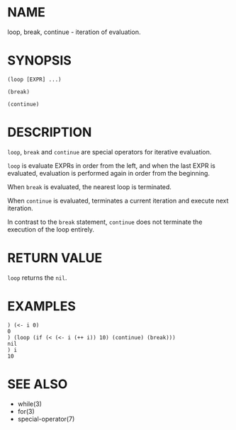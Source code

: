 # NAME
loop, break, continue - iteration of evaluation.

# SYNOPSIS

    (loop [EXPR] ...)
    
    (break)
    
    (continue)

# DESCRIPTION
`loop`, `break` and `continue` are special operators for iterative evaluation.

`loop` is evaluate EXPRs in order from the left, and when the last EXPR is evaluated, evaluation is performed again in order from the beginning.

When `break` is evaluated, the nearest loop is terminated.

When `continue` is evaluated, terminates a current iteration and execute next iteration.

In contrast to the `break` statement, `continue` does not terminate the execution of the loop entirely.

# RETURN VALUE
`loop` returns the `nil`.

# EXAMPLES

    ) (<- i 0)
    0
    ) (loop (if (< (<- i (++ i)) 10) (continue) (break)))
    nil
    ) i
    10

# SEE ALSO
- while(3)
- for(3)
- special-operator(7)
